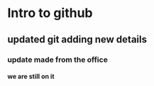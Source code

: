 # Intro to github

## updated git adding new details

### update made from the office
#### we are still on it
